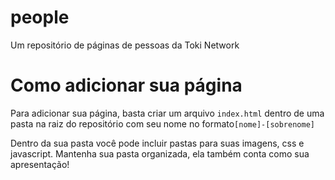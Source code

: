 # people
Um repositório de páginas de pessoas da Toki Network

# Como adicionar sua página

Para adicionar sua página, basta criar um arquivo `index.html` dentro de uma pasta na raiz do repositório com seu nome no formato`[nome]-[sobrenome]`

Dentro da sua pasta você pode incluir pastas para suas imagens, css e javascript. Mantenha sua pasta organizada, ela também conta como sua apresentação!
